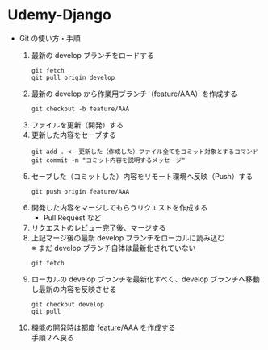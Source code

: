 # Udemy-Django

- Git の使い方・手順

  1. 最新の develop ブランチをロードする
     ```
     git fetch
     git pull origin develop
     ```
  2. 最新の develop から作業用ブランチ（feature/AAA）を作成する
     ```
     git checkout -b feature/AAA
     ```
  3. ファイルを更新（開発）する
  4. 更新した内容をセーブする
     ```
     git add . <- 更新した（作成した）ファイル全てをコミット対象とするコマンド
     git commit -m "コミット内容を説明するメッセージ"
     ```
  5. セーブした（コミットした）内容をリモート環境へ反映（Push）する
     ```
     git push origin feature/AAA
     ```
  6. 開発した内容をマージしてもらうリクエストを作成する
     - Pull Request など
  7. リクエストのレビュー完了後、マージする
  8. 上記マージ後の最新 develop ブランチをローカルに読み込む<br>※ まだ develop ブランチ自体は最新化されていない
     ```
     git fetch
     ```
  9. ローカルの develop ブランチを最新化すべく、develop ブランチへ移動し最新の内容を反映させる
     ```
     git checkout develop
     git pull
     ```
  10. 機能の開発時は都度 feature/AAA を作成する<br>手順２へ戻る
